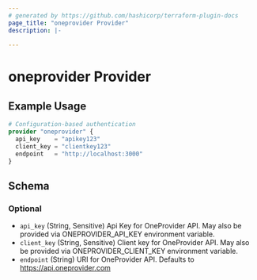 ```yaml
---
# generated by https://github.com/hashicorp/terraform-plugin-docs
page_title: "oneprovider Provider"
description: |-
  
---
```


# oneprovider Provider



## Example Usage

```terraform
# Configuration-based authentication
provider "oneprovider" {
  api_key    = "apikey123"
  client_key = "clientkey123"
  endpoint   = "http://localhost:3000"
}
```

<!-- schema generated by tfplugindocs -->
## Schema

### Optional

- `api_key` (String, Sensitive) Api Key for OneProvider API. May also be provided via ONEPROVIDER_API_KEY environment variable.
- `client_key` (String, Sensitive) Client key for OneProvider API. May also be provided via ONEPROVIDER_CLIENT_KEY environment variable.
- `endpoint` (String) URI for OneProvider API. Defaults to https://api.oneprovider.com
